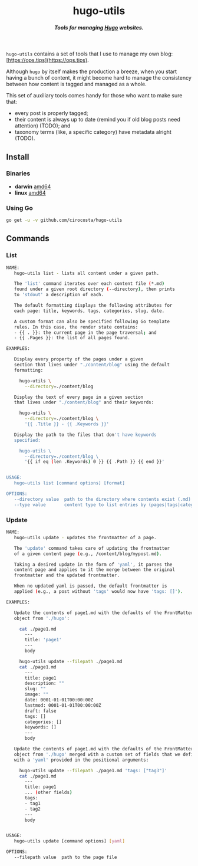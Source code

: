 <h1 align="center">hugo-utils</h1>

<h5 align="center">Tools for managing <a href="https://gohugo.io">Hugo</a> websites.</h5>

<br/>

`hugo-utils` contains a set of tools that I use to manage my own blog: [https://ops.tips](https://ops.tips).

Although `hugo` by itself makes the production a breeze, when you start having a bunch of content, it might become hard to manage the consistency between how content is tagged and managed as a whole.

This set of auxiliary tools comes handy for those who want to make sure that:

- every post is properly tagged; 
- their content is always up to date (remind you if old blog posts need attention) (TODO); and
- taxonomy terms (like, a specific category) have metadata alright (TODO).

## Install

### Binaries

- **darwin** [amd64](https://github.com/cirocosta/hugo-utils/releases/download/0.0.3/hugo-utils_0.0.3_darwin_amd64.tar.gz)
- **linux** [amd64](https://github.com/cirocosta/hugo-utils/releases/download/0.0.3/hugo-utils_0.0.3_linux_amd64.tar.gz)

### Using Go

```sh
go get -u -v github.com/cirocosta/hugo-utils
```

## Commands

### List

```sh
NAME:
   hugo-utils list - lists all content under a given path.

   The 'list' command iterates over each content file (*.md)
   found under a given root directory (--directory), then prints
   to 'stdout' a description of each.

   The default formatting displays the following attributes for
   each page: title, keywords, tags, categories, slug, date.

   A custom format can also be specified following Go template
   rules. In this case, the render state contains:
   - {{ . }}: the current page in the page traversal; and
   - {{ .Pages }}: the list of all pages found.

EXAMPLES:

   Display every property of the pages under a given
   section that lives under "./content/blog" using the default
   formatting:

     hugo-utils \
       --directory=./content/blog

   Display the text of every page in a given section
   that lives under "./content/blog" and their keywords:

     hugo-utils \
       --directory=./content/blog \
       '{{ .Title }} - {{ .Keywords }}'

   Display the path to the files that don't have keywords
   specified:

     hugo-utils \
       --directory=./content/blog \
       '{{ if eq (len .Keywords) 0 }} {{ .Path }} {{ end }}'


USAGE:
   hugo-utils list [command options] [format]

OPTIONS:
   --directory value  path to the directory where contents exist (.md)
   --type value       content type to list entries by (pages|tags|categories) (default: "pages")
```

### Update

```sh
NAME:
   hugo-utils update - updates the frontmatter of a page.

   The 'update' command takes care of updating the frontmatter
   of a given content page (e.g., /content/blog/mypost.md).

   Taking a desired update in the form of 'yaml', it parses the
   content page and applies to it the merge between the original
   frontmatter and the updated frontmatter.

   When no updated yaml is passed, the default frontmatter is
   applied (e.g., a post without 'tags' would now have 'tags: []').

EXAMPLES:

   Update the contents of page1.md with the defaults of the FrontMatter
   object from './hugo':

     cat ./page1.md
       ---
       title: 'page1'
       ---
       body

     hugo-utils update --filepath ./page1.md
     cat ./page1.md
       ---
       title: page1
       description: ""
       slug: ""
       image: ""
       date: 0001-01-01T00:00:00Z
       lastmod: 0001-01-01T00:00:00Z
       draft: false
       tags: []
       categories: []
       keywords: []
       ---
       body

   Update the contents of page1.md with the defaults of the FrontMatter
   object from './hugo' merged with a custom set of fields that we defined
   with a 'yaml' provided in the positional arguments:

     hugo-utils update --filepath ./page1.md 'tags: ["tag3"]'
     cat ./page1.md
       ---
       title: page1
       ... (other fields)
       tags:
       - tag1
       - tag2
       ---
       body


USAGE:
   hugo-utils update [command options] [yaml]

OPTIONS:
   --filepath value  path to the page file
```

